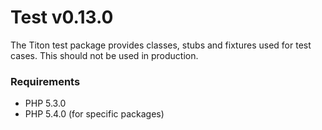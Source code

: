 # Test v0.13.0 #

The Titon test package provides classes, stubs and fixtures used for test cases. This should not be used in production.

### Requirements ###

* PHP 5.3.0
* PHP 5.4.0 (for specific packages)
